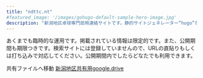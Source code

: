```yaml
---
title: "ndttc.nt"
#featured_image: '/images/gohugo-default-sample-hero-image.jpg'
description: "新潟地区卓球専門部用連絡サイトです。静的サイトジェネレーター”hugo”を用いて掲示板を構築しました。"
---
```

あくまでも臨時的な運用です。掲載されている情報は限定的です。また、公開期間も期限つきです。検索サイトには登録していませんので、URLの直貼りもしくは打ち込みで対応してください。公開期間内でしたらどなたでも利用できます。

共有ファイルへ移動
[新潟地区共有用google.drive](https://drive.google.com/drive/folders/1kfBFT-xZ-8iraYgLUt4Ki3W5703fmblF?usp=sharing)

